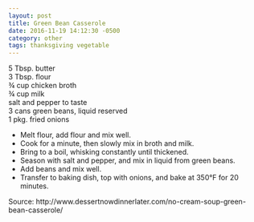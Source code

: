 ```yaml
---
layout: post
title: Green Bean Casserole
date: 2016-11-19 14:12:30 -0500
category: other
tags: thanksgiving vegetable
---
```

5 Tbsp. butter  
3 Tbsp. flour  
¾ cup chicken broth  
¾ cup milk  
salt and pepper to taste  
3 cans green beans, liquid reserved  
1 pkg. fried onions  
<ul>
 	<li>Melt flour, add flour and mix well.</li>
 	<li>Cook for a minute, then slowly mix in broth and milk.</li>
 	<li>Bring to a boil, whisking constantly until thickened.</li>
 	<li>Season with salt and pepper, and mix in liquid from green beans.</li>
 	<li>Add beans and mix well.</li>
 	<li>Transfer to baking dish, top with onions, and bake at 350°F for 20 minutes.</li>
</ul>
Source: http://www.dessertnowdinnerlater.com/no-cream-soup-green-bean-casserole/  
